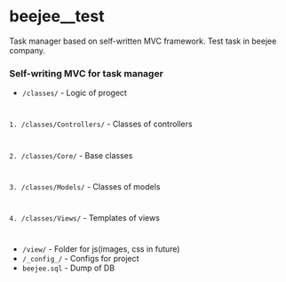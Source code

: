 # beejee__test
Task manager based on self-written MVC framework. Test task in beejee company.
### Self-writing MVC for task manager

* `/classes/` - Logic of progect
#
`1. /classes/Controllers/` - Classes of controllers
#
`2. /classes/Core/` - Base classes
#
`3. /classes/Models/` - Classes of models
#
`4. /classes/Views/` - Templates of views
#
* `/view/` - Folder for js(images, css in future)
* `/_config_/` - Configs for project
* `beejee.sql` - Dump of DB
